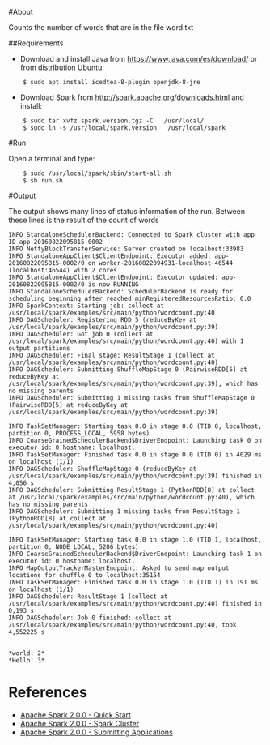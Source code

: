 #About

Counts the number of words that are in the file word.txt

##Requirements
* Download and install Java from https://www.java.com/es/download/ or from distribution Ubuntu:
```
	$ sudo apt install icedtea-8-plugin openjdk-8-jre
```
* Download Spark from http://spark.apache.org/downloads.html and install:
```
	$ sudo tar xvfz spark.version.tgz -C   /usr/local/
	$ sudo ln -s /usr/local/spark.version   /usr/local/spark
```
#Run

Open a terminal and type:
```
	$ sudo /usr/local/spark/sbin/start-all.sh
	$ sh run.sh
```

#Output

The output shows many lines of status information of the run. Between these lines is the result of the count of words



	INFO StandaloneSchedulerBackend: Connected to Spark cluster with app ID app-20160822095815-0002
	INFO NettyBlockTransferService: Server created on localhost:33983
	INFO StandaloneAppClient$ClientEndpoint: Executor added: app-20160822095815-0002/0 on worker-20160822094931-localhost-46544 (localhost:46544) with 2 cores
	INFO StandaloneAppClient$ClientEndpoint: Executor updated: app-20160822095815-0002/0 is now RUNNING
	INFO StandaloneSchedulerBackend: SchedulerBackend is ready for scheduling beginning after reached minRegisteredResourcesRatio: 0.0
	INFO SparkContext: Starting job: collect at /usr/local/spark/examples/src/main/python/wordcount.py:40
	INFO DAGScheduler: Registering RDD 5 (reduceByKey at /usr/local/spark/examples/src/main/python/wordcount.py:39)
	INFO DAGScheduler: Got job 0 (collect at /usr/local/spark/examples/src/main/python/wordcount.py:40) with 1 output partitions
	INFO DAGScheduler: Final stage: ResultStage 1 (collect at /usr/local/spark/examples/src/main/python/wordcount.py:40)
	INFO DAGScheduler: Submitting ShuffleMapStage 0 (PairwiseRDD[5] at reduceByKey at /usr/local/spark/examples/src/main/python/wordcount.py:39), which has no missing parents
	INFO DAGScheduler: Submitting 1 missing tasks from ShuffleMapStage 0 (PairwiseRDD[5] at reduceByKey at /usr/local/spark/examples/src/main/python/wordcount.py:39)

	INFO TaskSetManager: Starting task 0.0 in stage 0.0 (TID 0, localhost, partition 0, PROCESS_LOCAL, 5958 bytes)
	INFO CoarseGrainedSchedulerBackend$DriverEndpoint: Launching task 0 on executor id: 0 hostname: localhost.
	INFO TaskSetManager: Finished task 0.0 in stage 0.0 (TID 0) in 4029 ms on localhost (1/1)
	INFO DAGScheduler: ShuffleMapStage 0 (reduceByKey at /usr/local/spark/examples/src/main/python/wordcount.py:39) finished in 4,056 s
	INFO DAGScheduler: Submitting ResultStage 1 (PythonRDD[8] at collect at /usr/local/spark/examples/src/main/python/wordcount.py:40), which has no missing parents
	INFO DAGScheduler: Submitting 1 missing tasks from ResultStage 1 (PythonRDD[8] at collect at /usr/local/spark/examples/src/main/python/wordcount.py:40)

	INFO TaskSetManager: Starting task 0.0 in stage 1.0 (TID 1, localhost, partition 0, NODE_LOCAL, 5286 bytes)
	INFO CoarseGrainedSchedulerBackend$DriverEndpoint: Launching task 1 on executor id: 0 hostname: localhost.
	INFO MapOutputTrackerMasterEndpoint: Asked to send map output locations for shuffle 0 to localhost:35154
	INFO TaskSetManager: Finished task 0.0 in stage 1.0 (TID 1) in 191 ms on localhost (1/1)
	INFO DAGScheduler: ResultStage 1 (collect at /usr/local/spark/examples/src/main/python/wordcount.py:40) finished in 0,193 s
	INFO DAGScheduler: Job 0 finished: collect at /usr/local/spark/examples/src/main/python/wordcount.py:40, took 4,552225 s


	*world: 2*
	*Hello: 3*

# References

 * [Apache Spark 2.0.0 - Quick Start](http://spark.apache.org/docs/latest/quick-start.html)
 * [Apache Spark 2.0.0 - Spark Cluster](http://spark.apache.org/docs/latest/cluster-overview.html)
 * [Apache Spark 2.0.0 - Submitting Applications](http://spark.apache.org/docs/latest/submitting-applications.html)


